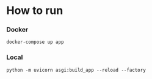 # How to run

### Docker
`docker-compose up app`

### Local
`python -m uvicorn asgi:build_app --reload --factory`